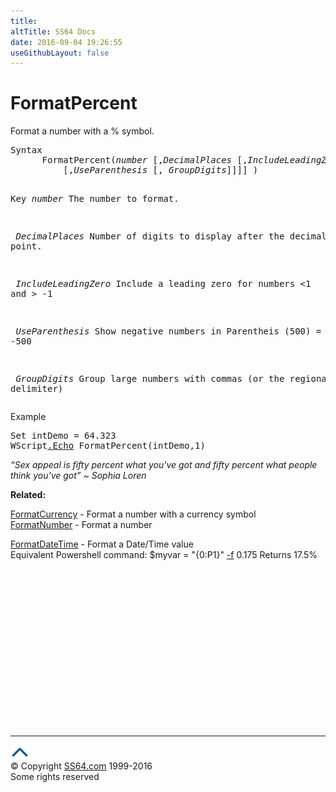 ```yaml
---
title:
altTitle: SS64 Docs
date: 2016-09-04 19:26:55
useGithubLayout: false
---
```

<!-- #BeginLibraryItem "/Library/head_vb.lbi" --><!-- #EndLibraryItem --><h1>FormatPercent</h1> 
<p>Format a number with a % symbol.</p>
<pre>Syntax 
      FormatPercent(<i>number</i> [,<i>DecimalPlaces</i> [,<i>IncludeLeadingZero</i>
          [,<i>UseParenthesis</i> [, <i>GroupDigits</i>]]]] )

Key
   <i>number</i>              The number to format.
 
<i>   DecimalPlaces</i>       Number of digits to display after the decimal point.

<i>   IncludeLeadingZero</i>  Include a leading zero for numbers &lt;1 and &gt; -1

<i>   UseParenthesis</i>      Show negative numbers in Parentheis (500) = -500

<i>   GroupDigits</i>         Group large numbers with commas (or the regional delimiter)</pre>
<p>Example</p>
<pre>Set intDemo = 64.323
WScript<a href="echo.html">.Echo</a> FormatPercent(intDemo,1)
</pre>
<p class="quote"><i>“Sex appeal is fifty percent what you've got and fifty percent  what people think you've got” ~ Sophia Loren</i></p>
<p><b>Related:</b></p>
<p><a href="formatcurrency.html">FormatCurrency</a> - Format a number with a currency symbol<br>
<a href="formatnumber.html">FormatNumber</a> - Format a number<br>

<a href="formatdatetime.html">FormatDateTime</a> - Format a Date/Time value<br>
Equivalent Powershell command: <span class="code">$myvar = "{0:P1}" <a href="../ps/syntax-f-operator.html">-f</a> 0.175</span> Returns 17.5% </p><!-- #BeginLibraryItem "/Library/foot_vb.lbi" --><p>
<!-- VB300 -->
<ins class="adsbygoogle" style="display:inline-block;width:300px;height:250px" data-ad-client="ca-pub-6140977852749469" data-ad-slot="1683739502"></ins>
<script>
(adsbygoogle = window.adsbygoogle || []).push({});
</script></p>
<hr>
<div id="bl" class="footer"><a href="formatpercent.html#"><img src="../images/top.png" width="30" height="22" alt="Back to the Top"></a></div>
<div id="br" class="footer, tagline">© Copyright <a href="http://ss64.com/">SS64.com</a> 1999-2016<br>
Some rights reserved</div><!-- #EndLibraryItem -->

